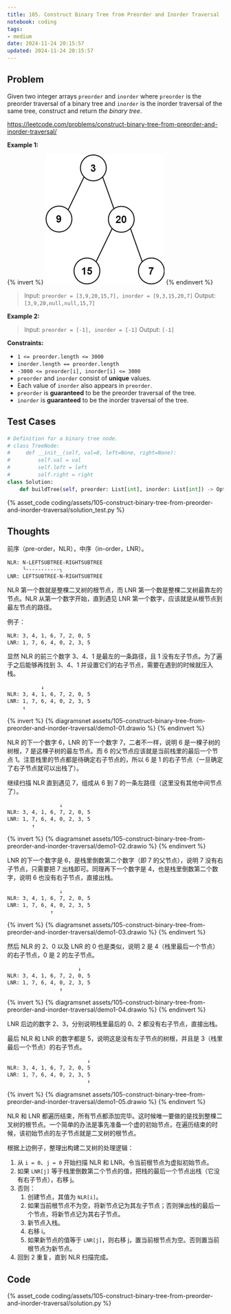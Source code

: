 ```yaml
---
title: 105. Construct Binary Tree from Preorder and Inorder Traversal
notebook: coding
tags:
- medium
date: 2024-11-24 20:15:57
updated: 2024-11-24 20:15:57
---
```

## Problem

Given two integer arrays `preorder` and `inorder` where `preorder` is the preorder traversal of a binary tree and `inorder` is the inorder traversal of the same tree, construct and return _the binary tree_.

<https://leetcode.com/problems/construct-binary-tree-from-preorder-and-inorder-traversal/>

**Example 1:**

{% invert %}
![case1](assets/105-construct-binary-tree-from-preorder-and-inorder-traversal/case1.png)
{% endinvert %}

> Input: `preorder = [3,9,20,15,7], inorder = [9,3,15,20,7]`
> Output: `[3,9,20,null,null,15,7]`

**Example 2:**

> Input: `preorder = [-1], inorder = [-1]`
> Output: `[-1]`

**Constraints:**

- `1 <= preorder.length <= 3000`
- `inorder.length == preorder.length`
- `-3000 <= preorder[i], inorder[i] <= 3000`
- `preorder` and `inorder` consist of **unique** values.
- Each value of `inorder` also appears in `preorder`.
- `preorder` is **guaranteed** to be the preorder traversal of the tree.
- `inorder` is **guaranteed** to be the inorder traversal of the tree.

## Test Cases

``` python
# Definition for a binary tree node.
# class TreeNode:
#     def __init__(self, val=0, left=None, right=None):
#         self.val = val
#         self.left = left
#         self.right = right
class Solution:
    def buildTree(self, preorder: List[int], inorder: List[int]) -> Optional[TreeNode]:
```

{% asset_code coding/assets/105-construct-binary-tree-from-preorder-and-inorder-traversal/solution_test.py %}

## Thoughts

前序（pre-order，NLR），中序（in-order，LNR）。

``` text
NLR: N-LEFTSUBTREE-RIGHTSUBTREE
     ╰-----------╮
LNR: LEFTSUBTREE-N-RIGHTSUBTREE
```

NLR 第一个数就是整棵二叉树的根节点，而 LNR 第一个数是整棵二叉树最靠左的节点。NLR 从第一个数字开始，直到遇见 LNR 第一个数字，应该就是从根节点到最左节点的路径。

例子：

``` text
NLR: 3, 4, 1, 6, 7, 2, 0, 5
LNR: 1, 7, 6, 4, 0, 2, 3, 5
```

显然 NLR 的前三个数字 3、4、1 是最左的一条路径，且 1 没有左子节点。为了遍于之后能够再找到 3、4、1 并设置它们的右子节点，需要在遇到的时候就压入栈。

``` text
           ↓
NLR: 3, 4, 1, 6, 7, 2, 0, 5
LNR: 1, 7, 6, 4, 0, 2, 3, 5
     ↑
```

{% invert %}
{% diagramsnet assets/105-construct-binary-tree-from-preorder-and-inorder-traversal/demo1-01.drawio %}
{% endinvert %}

NLR 的下一个数字 6，LNR 的下一个数字 7，二者不一样，说明 6 是一棵子树的树根，7 是这棵子树的最左节点。而 6 的父节点应该就是当前栈里的最后一个节点 1。注意栈里的节点都是待确定右子节点的，所以 6 是 1 的右子节点（一旦确定了右子节点就可以出栈了）。

继续扫描 NLR 直到遇见 7，组成从 6 到 7 的一条左路径（这里没有其他中间节点了）。

``` text
                 ↓
NLR: 3, 4, 1, 6, 7, 2, 0, 5
LNR: 1, 7, 6, 4, 0, 2, 3, 5
        ↑
```

{% invert %}
{% diagramsnet assets/105-construct-binary-tree-from-preorder-and-inorder-traversal/demo1-02.drawio %}
{% endinvert %}

LNR 的下一个数字是 6，是栈里倒数第二个数字（即 7 的父节点），说明 7 没有右子节点，只需要把 7 出栈即可。同理再下一个数字是 4，也是栈里倒数第二个数字，说明 6 也没有右子节点，直接出栈。

``` text
                 ↓
NLR: 3, 4, 1, 6, 7, 2, 0, 5
LNR: 1, 7, 6, 4, 0, 2, 3, 5
              ↑
```

{% invert %}
{% diagramsnet assets/105-construct-binary-tree-from-preorder-and-inorder-traversal/demo1-03.drawio %}
{% endinvert %}

然后 NLR 的 2、0 以及 LNR 的 0 也是类似，说明 2 是 4（栈里最后一个节点）的右子节点，0 是 2 的左子节点。

``` text
                       ↓
NLR: 3, 4, 1, 6, 7, 2, 0, 5
LNR: 1, 7, 6, 4, 0, 2, 3, 5
                 ↑
```

{% invert %}
{% diagramsnet assets/105-construct-binary-tree-from-preorder-and-inorder-traversal/demo1-04.drawio %}
{% endinvert %}

LNR 后边的数字 2、3，分别说明栈里最后的 0、2 都没有右子节点，直接出栈。

最后 NLR 和 LNR 的数字都是 5，说明这是没有左子节点的树根，并且是 3（栈里最后一个节点）的右子节点。

``` text
                          ↓
NLR: 3, 4, 1, 6, 7, 2, 0, 5
LNR: 1, 7, 6, 4, 0, 2, 3, 5
                          ↑
```

{% invert %}
{% diagramsnet assets/105-construct-binary-tree-from-preorder-and-inorder-traversal/demo1-05.drawio %}
{% endinvert %}

NLR 和 LNR 都遍历结束，所有节点都添加完毕。这时候唯一要做的是找到整棵二叉树的根节点。一个简单的办法是事先准备一个虚的初始节点，在遍历结束的时候，该初始节点的左子节点就是二叉树的根节点。

根据上边例子，整理出构建二叉树的处理逻辑：

1. 从 `i = 0`、`j = 0` 开始扫描 NLR 和 LNR。令当前根节点为虚拟初始节点。
2. 如果 `LNR[j]` 等于栈里倒数第二个节点的值，把栈的最后一个节点出栈（它没有右子节点），右移 j。
3. 否则：
   1. 创建节点，其值为 `NLR[i]`。
   2. 如果当前根节点不为空，将新节点记为其左子节点；否则弹出栈的最后一个节点，将新节点记为其右子节点。
   3. 新节点入栈。
   4. 右移 i。
   5. 如果新节点的值等于 `LNR[j]`，则右移 j，置当前根节点为空。否则置当前根节点为新节点。
4. 回到 2 重复，直到 NLR 扫描完成。

## Code

{% asset_code coding/assets/105-construct-binary-tree-from-preorder-and-inorder-traversal/solution.py %}
